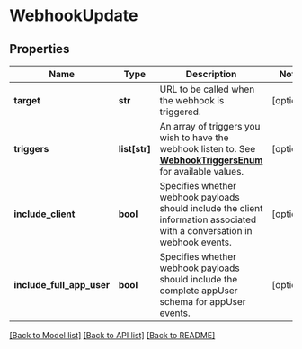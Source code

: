 # WebhookUpdate

## Properties
Name | Type | Description | Notes
------------ | ------------- | ------------- | -------------
**target** | **str** | URL to be called when the webhook is triggered. | [optional] 
**triggers** | **list[str]** | An array of triggers you wish to have the webhook listen to. See [**WebhookTriggersEnum**](Enums.md#WebhookTriggersEnum) for available values. | [optional] 
**include_client** | **bool** | Specifies whether webhook payloads should include the client information associated with a conversation in webhook events. | [optional] 
**include_full_app_user** | **bool** | Specifies whether webhook payloads should include the complete appUser schema for appUser events. | [optional] 

[[Back to Model list]](../README.md#documentation-for-models) [[Back to API list]](../README.md#documentation-for-api-endpoints) [[Back to README]](../README.md)


